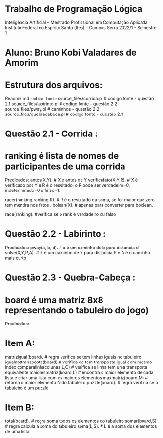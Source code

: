 # Trabalho de Programação Lógica

Inteligência Artificial – Mestrado Profissional em Computação Aplicada
Instituto Federal do Espírito Santo (Ifes) – Campus Serra
2022/1 - Semestre 1

# Aluno: Bruno Kobi Valadares de Amorim

# Estrutura dos arquivos:

Readme.md
`codigo fonte`
source_files/corrida.pl # codigo fonte - questão 2.1
source_files/labirinto.pl # codigo fonte - questão 2.2
source_files/pway.pl # caminhos - questão 2.2
source_files/quebracabeca.pl # codigo fonte - questão 2.3

# Questão 2.1 - Corrida :

# ranking é lista de nomes de participantes de uma corrida

Predicados:
antes(X,Y). # X é antes de Y
verificafato(X,Y,R). # X é verificado por Y e R é o resultado, o R pode ser verdadeiro=0, indeterminado=0 e falso=1.

racer(ranking,ranking,R). # R é o resultado da soma, se for maior que zero tem mentira nos fatos .
bolean(X). # apenas para converter para boolean.

race(ranking). #verifica se o rank é verdadeiro ou falso

# Questão 2.2 - Labirinto :

Predicados:
pway(a, b, d). # a é um caminho de b para distancia d
solve(X,Y,P,A). # X é um caminho de Y para distancia P e A é o caminho mais curto

# Questão 2.3 - Quebra-Cabeça :

# board é uma matriz 8x8 representando o tabuleiro do jogo)

Predicados:

# Item A:

matrizigual(board). # regra verifica se tem linhas iguais no tabuleiro
igualnottransposta(board) # verifica de tem transposta igual com mesmo index
comparalinhacolunas(L,C) # verifica se linha tem uma transporta equivalente
maioresmatriz(board,L) # encontra o maior elemento de cada lista e criar uma lista com os maiores elementos
maxmatriz(board,M) # retorno o maior elemento N do tabuleiro
puzzle(board). # regra verifica se o tabuleiro é um puzzle

# Item B:

total(board). # regra soma todos os elementos do tabuleiro
somar(board,S) # regra calcula a soma do tabuleiro
soma(L,S). # L é a soma dos elementos de uma lista
